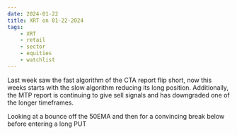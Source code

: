 ```yaml
---
date: 2024-01-22
title: XRT on 01-22-2024
tags: 
    - XRT
    - retail
    - sector
    - equities
    - watchlist
---
```

<div class="post">
<snapshot-grid 
    :reports="['2024/01/12/CTA/XRT', '2024/01/16/CTA/XRT', '2024/01/17/CTA/XRT', '2024/01/18/CTA/XRT', '2024/01/19/CTA/XRT', '2024/01/22/CTA/XRT', '2024/01/22/MTP/XRT']"
    chart="2024/01/22/Chart/XRT"
/>
<p>
Last week saw the fast algorithm of the CTA report flip short,
now this weeks starts with the slow algorithm reducing its long position.
Additionally, the MTP report is continuing to give sell signals
and has downgraded one of the longer timeframes.
</p>
<p>
Looking at a bounce off the 50EMA and then for a convincing break below before entering a long PUT
</p>
</div>